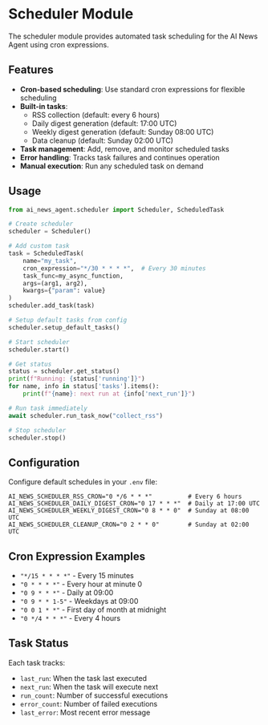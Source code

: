 # Scheduler Module

The scheduler module provides automated task scheduling for the AI News Agent using cron expressions.

## Features

- **Cron-based scheduling**: Use standard cron expressions for flexible scheduling
- **Built-in tasks**:
  - RSS collection (default: every 6 hours)
  - Daily digest generation (default: 17:00 UTC)
  - Weekly digest generation (default: Sunday 08:00 UTC)
  - Data cleanup (default: Sunday 02:00 UTC)
- **Task management**: Add, remove, and monitor scheduled tasks
- **Error handling**: Tracks task failures and continues operation
- **Manual execution**: Run any scheduled task on demand

## Usage

```python
from ai_news_agent.scheduler import Scheduler, ScheduledTask

# Create scheduler
scheduler = Scheduler()

# Add custom task
task = ScheduledTask(
    name="my_task",
    cron_expression="*/30 * * * *",  # Every 30 minutes
    task_func=my_async_function,
    args=(arg1, arg2),
    kwargs={"param": value}
)
scheduler.add_task(task)

# Setup default tasks from config
scheduler.setup_default_tasks()

# Start scheduler
scheduler.start()

# Get status
status = scheduler.get_status()
print(f"Running: {status['running']}")
for name, info in status['tasks'].items():
    print(f"{name}: next run at {info['next_run']}")

# Run task immediately
await scheduler.run_task_now("collect_rss")

# Stop scheduler
scheduler.stop()
```

## Configuration

Configure default schedules in your `.env` file:

```env
AI_NEWS_SCHEDULER_RSS_CRON="0 */6 * * *"          # Every 6 hours
AI_NEWS_SCHEDULER_DAILY_DIGEST_CRON="0 17 * * *"  # Daily at 17:00 UTC
AI_NEWS_SCHEDULER_WEEKLY_DIGEST_CRON="0 8 * * 0"  # Sunday at 08:00 UTC
AI_NEWS_SCHEDULER_CLEANUP_CRON="0 2 * * 0"        # Sunday at 02:00 UTC
```

## Cron Expression Examples

- `"*/15 * * * *"` - Every 15 minutes
- `"0 * * * *"` - Every hour at minute 0
- `"0 9 * * *"` - Daily at 09:00
- `"0 9 * * 1-5"` - Weekdays at 09:00
- `"0 0 1 * *"` - First day of month at midnight
- `"0 */4 * * *"` - Every 4 hours

## Task Status

Each task tracks:
- `last_run`: When the task last executed
- `next_run`: When the task will execute next
- `run_count`: Number of successful executions
- `error_count`: Number of failed executions
- `last_error`: Most recent error message
